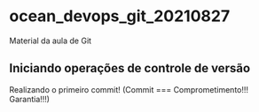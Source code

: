 # ocean_devops_git_20210827
Material da aula de Git


## Iniciando operações de controle de versão

Realizando o primeiro commit! (Commit === Comprometimento!!! Garantia!!!)